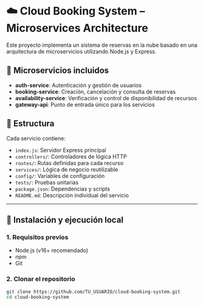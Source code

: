 # ☁️ Cloud Booking System – Microservices Architecture

Este proyecto implementa un sistema de reservas en la nube basado en una arquitectura de microservicios utilizando Node.js y Express.

## 🧩 Microservicios incluidos

- **auth-service**: Autenticación y gestión de usuarios
- **booking-service**: Creación, cancelación y consulta de reservas
- **availability-service**: Verificación y control de disponibilidad de recursos
- **gateway-api**: Punto de entrada único para los servicios

## 📁 Estructura

Cada servicio contiene:

- `index.js`: Servidor Express principal
- `controllers/`: Controladores de lógica HTTP
- `routes/`: Rutas definidas para cada recurso
- `services/`: Lógica de negocio reutilizable
- `config/`: Variables de configuración
- `tests/`: Pruebas unitarias
- `package.json`: Dependencias y scripts
- `README.md`: Descripción individual del servicio

---

## 🚀 Instalación y ejecución local

### 1. Requisitos previos

- Node.js (v16+ recomendado)
- npm
- Git

### 2. Clonar el repositorio

```bash
git clone https://github.com/TU_USUARIO/cloud-booking-system.git
cd cloud-booking-system
